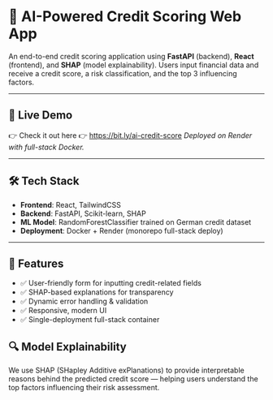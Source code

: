 # 🧠 AI-Powered Credit Scoring Web App

An end-to-end credit scoring application using **FastAPI** (backend), **React** (frontend), and **SHAP** (model explainability). Users input financial data and receive a credit score, a risk classification, and the top 3 influencing factors.

---

## 🚀 Live Demo

👉 Check it out here 👉 https://bit.ly/ai-credit-score
_Deployed on Render with full-stack Docker._

---

## 🛠️ Tech Stack

- **Frontend**: React, TailwindCSS
- **Backend**: FastAPI, Scikit-learn, SHAP
- **ML Model**: RandomForestClassifier trained on German credit dataset
- **Deployment**: Docker + Render (monorepo full-stack deploy)

---

## 🧪 Features

- ✅ User-friendly form for inputting credit-related fields  
- ✅ SHAP-based explanations for transparency  
- ✅ Dynamic error handling & validation  
- ✅ Responsive, modern UI  
- ✅ Single-deployment full-stack container

## 🔍 Model Explainability
We use SHAP (SHapley Additive exPlanations) to provide interpretable reasons behind the predicted credit score — helping users understand the top factors influencing their risk assessment.
